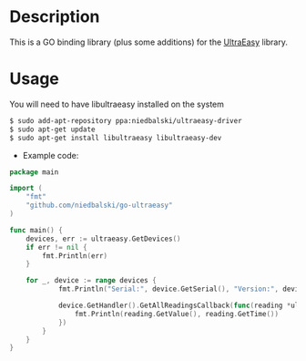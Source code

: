 Description
===========

This is a GO binding library (plus some additions) for the
[UltraEasy](https://github.com/daniel-thompson/ultraeasy) library.

Usage
======

You will need to have libultraeasy installed on the system

```bash
$ sudo add-apt-repository ppa:niedbalski/ultraeasy-driver
$ sudo apt-get update
$ sudo apt-get install libultraeasy libultraeasy-dev
```

* Example code:

```go
package main

import (
	"fmt"
	"github.com/niedbalski/go-ultraeasy"
)

func main() {
	devices, err := ultraeasy.GetDevices()
	if err != nil {
		fmt.Println(err)
	}

	for _, device := range devices {
			fmt.Println("Serial:", device.GetSerial(), "Version:", device.GetVersion())

			device.GetHandler().GetAllReadingsCallback(func(reading *ultraeasy.UltraEasyReading) {
				fmt.Println(reading.GetValue(), reading.GetTime())
			})
		}
	}
}
```
